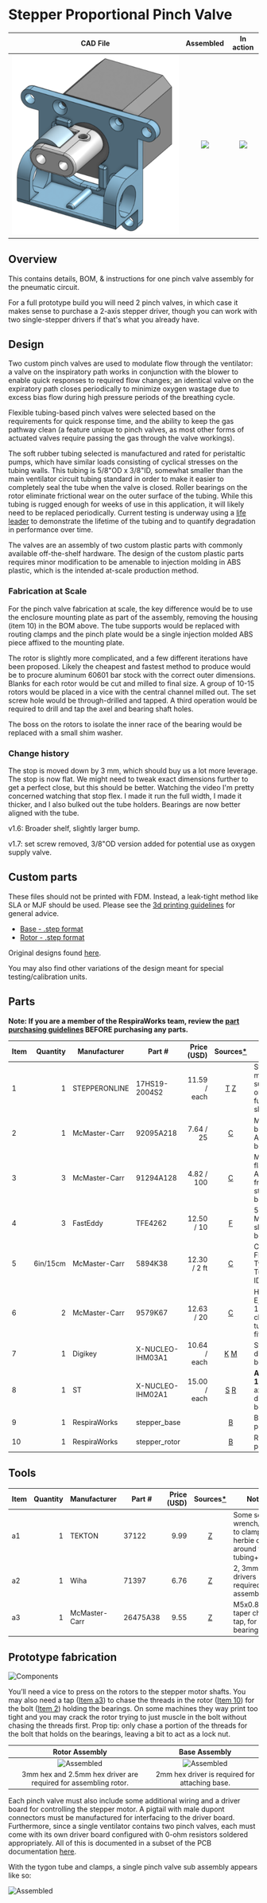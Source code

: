 # Stepper Proportional Pinch Valve

| CAD File                    | Assembled                         | In action                 |
|:---------------------------:|:---------------------------------:|:-------------------------:|
![](assets/rendering-1-6.png) | ![](assets/assembled_smaller.jpg) | ![](assets/animation.gif) |

## Overview

This contains details, BOM, & instructions for one pinch valve assembly for the pneumatic circuit.

For a full prototype build you will need 2 pinch valves, in which case it makes sense to purchase a 2-axis stepper driver,
though you can work with two single-stepper drivers if that's what you already have.

## Design

Two custom pinch valves are used to modulate flow through the ventilator: a valve on the inspiratory path works in
conjunction with the blower to enable quick responses to required flow changes; an identical valve on the expiratory
path closes periodically to minimize oxygen wastage due to excess bias flow during high pressure periods of the
breathing cycle.

Flexible tubing-based pinch valves were selected based on the requirements for quick response time, and the ability to
keep the gas pathway clean (a feature unique to pinch valves, as most other forms of actuated valves require passing the
gas through the valve workings).

The soft rubber tubing selected is manufactured and rated for peristaltic pumps, which have similar loads consisting of
cyclical stresses on the tubing walls. This tubing is 5/8"OD x 3/8"ID, somewhat smaller than the main ventilator circuit
tubing standard in order to make it easier to completely seal the tube when the valve is closed. Roller bearings on the
rotor eliminate frictional wear on the outer surface of the tubing. While this tubing is rugged enough for weeks of use
in this application, it will likely need to be replaced periodically. Current testing is underway using a
[life leader](../../quality-assurance/testing/README.md#durability-and-life-leader-testing) to demonstrate the
lifetime of the tubing and to quantify degradation in performance over time.

The valves are an assembly of two custom plastic parts with commonly available off-the-shelf hardware. The design of the
custom plastic parts requires minor modification to be amenable to injection molding in ABS plastic, which is the
intended at-scale production method.

### Fabrication at Scale

For the pinch valve fabrication at scale, the key difference would be to use the enclosure mounting plate as part of the
assembly, removing the housing (item 10) in the BOM above. The tube supports would be replaced with routing clamps and
the pinch plate would be a single injection molded ABS piece affixed to the mounting plate.

The rotor is slightly more complicated, and a few different iterations have been proposed. Likely the cheapest and
fastest method to produce would be to procure aluminum 60601 bar stock with the correct outer dimensions. Blanks for
each rotor would be cut and milled to final size. A group of 10-15 rotors would be placed in a vice with the central
channel milled out. The set screw hole would be through-drilled and tapped. A third operation would be required to drill
and tap the axel and bearing shaft holes.

The boss on the rotors to isolate the inner race of the bearing would be replaced with a small shim washer.

### Change history

The stop is moved down by 3 mm, which should buy us a lot more leverage.
The stop is now flat. We might need to tweak exact dimensions further to get a perfect close, but this should be better.
Watching the video I'm pretty concerned watching that stop flex. I made it run the full width, I made it thicker, and I also bulked out the tube holders.
Bearings are now better aligned with the tube.

v1.6: Broader shelf, slightly larger bump.

v1.7: set screw removed, 3/8"OD version added for potential use as oxygen supply valve.

## Custom parts

These files should not be printed with FDM. Instead, a leak-tight method like SLA or MJF should be used.
Please see the [3d printing guidelines](../3d_printing) for general advice.

- [Base - .step format](assets/exhaust-pinch-valve-1.6-base.step)
- [Rotor - .step format](assets/exhaust-pinch-valve-1.6-rotor.step)

Original designs found
[here](https://cad.onshape.com/documents/3fe0c1f79c482144c267173d/w/2ad1c08071a25185f9c78c68/e/03a49465e4e026f9f102d0af).

You may also find other variations of the design meant for special testing/calibration units.

## Parts

**Note: If you are a member of the RespiraWorks team, review the [part purchasing guidelines][ppg]
BEFORE purchasing any parts.**

[ppg]: ../../manufacturing/purchasing_guidelines.md

| Item   | Quantity | Manufacturer    | Part #              | Price (USD)  | Sources[*][ppg]      | Notes |
| ------ |---------:| --------------- | ------------------- | ------------:|:--------------------:| ----- |
| 1      |        1 | STEPPERONLINE   | 17HS19-2004S2       |11.59 / each  | [T][1step] [Z][1amzn]| Stepper motor. Make sure to get one with the full-cut D-shaft. |
| 2      |        1 | McMaster-Carr   | 92095A218           |   7.64 / 25  | [C][2mcmc]           | M5x30mm button head. Axle for bearing. |
| 3      |        3 | McMaster-Carr   | 91294A128           |  4.82 / 100  | [C][3mcmc]           | M3x8mm flat head. Attaches frame to stepper body |
| 4      |        3 | FastEddy        | TFE4262             |  12.50 / 10  | [F][4fast]           | 5x16x5 Metal shielded bearings |
| 5      | 6in/15cm | McMaster-Carr   | 5894K38             |  12.30 / 2 ft| [C][5mcmc]           | Continuous-Flex Soft Tygon PVC Tubing, 3/8" ID, 5/8" OD |
| 6      |        2 | McMaster-Carr   | 9579K67             |  12.63 / 20  | [C][6mcmc]           | Herbie clip E, 12-13.8mm, to clamp tubing to fittings |
| 7      |        1 | Digikey         | X-NUCLEO-IHM03A1    | 10.64 / each | [K][7key] [M][7mr]   | Stepper driver dev board |
| 8      |        1 | ST              | X-NUCLEO-IHM02A1    | 15.00 / each | [S][8st] [R][8rs]    | **ALT for item 10:** Two-axis stepper driver dev board |
| 9      |        1 | RespiraWorks    | stepper_base        |              | [B][9rw]             | BASE - 3D printed |
| 10     |        1 | RespiraWorks    | stepper_rotor       |              | [B][10rw]            | ROTOR - 3D printed |

[1step]: https://www.omc-stepperonline.com/nema-17-stepper-motor/nema-17-bipolar-59ncm-84oz-in-2a-42x48mm-4-wires-w-1m-cable-and-connector-full-d-cut-shaft.html
[1amzn]: https://www.amazon.com/dp/B07Z1J8JWH
[2mcmc]: https://www.mcmaster.com/92095A218
[3mcmc]: https://www.mcmaster.com/91294A128
[4fast]: https://www.fasteddybearings.com/5x16x5-metal-shielded-bearing-625-zz-10-units/
[5mcmc]: https://www.mcmaster.com/5894K38
[6mcmc]: https://www.mcmaster.com/9579K67
[7key]:  https://www.digikey.com/short/z442qt
[7mr]:   https://www.mouser.com/ProductDetail/511-X-NUCLEO-IHM03A1
[8st]:   https://www.st.com/en/ecosystems/x-nucleo-ihm02a1.html#sample-and-buy
[8rs]:   https://export.rsdelivers.com/product/stmicroelectronics/x-nucleo-ihm02a1/stmicroelectronics-x-nucleo-ihm02a1-two-axis/1646982
[9rw]:   #files
[10rw]:  #files

## Tools

| Item | Quantity | Manufacturer  | Part #     | Price (USD) | Sources[*][ppg]  | Notes |
| ---- |---------:| ------------- | ----------- | ----------:|:----------------:| ----- |
| a1   |        1 | TEKTON        | 37122       |       9.99 | [Z][a1amzn]      | Some sort of wrench/pliers, to clamp the herbie clips around the tubing+fitting. |
| a2   |        1 | Wiha          | 71397       |       6.76 | [Z][a2amzn]      | 2, 3mm hex drivers required for assembly.  |
| a3   |        1 | McMaster-Carr | 26475A38    |       9.55 | [Z][a3mcmc]      | M5x0.8mm taper chamfer tap, for bearing axle.  |

[a1amzn]: https://www.amazon.com/TEKTON-2-Inch-Joint-Pliers-37122/dp/B00KLY1FAY
[a2amzn]: https://www.amazon.com/Wiha-71397-Metric-Insert-6-Piece/dp/B0084B7S70/ref=sr_1_4?dchild=1&keywords=3mm+hex&qid=1590347774&sr=8-4
[a3mcmc]: https://www.mcmaster.com/26475A38

## Prototype fabrication

![Components](assets/components.jpg)

You’ll need a vice to press on the rotors to the stepper motor shafts.  You may also need a tap ([Item a3](#tools)) to
chase the threads in the rotor ([Item 10](#parts)) for the bolt ([Item 2](#parts)) holding the bearings. On some
machines they way print too tight and you may crack the rotor trying to just muscle in the bolt without chasing the
threads first.  Prop tip: only chase a portion of the threads for the bolt that holds on the bearings, leaving a bit
to act as a lock nut.

| Rotor Assembly                | Base Assembly                      |
|:-----------------------------:|:----------------------------------:|
|![Assembled](assets/rotor.jpg) | ![Assembled](assets/assembled.jpg) |
3mm hex and 2.5mm hex driver are required for assembling rotor.|  2mm hex driver is required for attaching base.

Each pinch valve must also include some additional wiring and a driver board for controlling the stepper motor. A
pigtail with male dupont connectors must be manufactured for interfacing to the driver board. Furthermore, since a
single ventilator contains two pinch valves, each must come with its own driver board configured with 0-ohm resistors
soldered appropriately. All of this is documented in a subset of the PCB documentation
[here](../../pcb/rev1_export/stepper_driver_setup.md).

With the tygon tube and clamps, a single pinch valve sub assembly appears like so:

![Assembled](assets/full_assembly.jpg)
